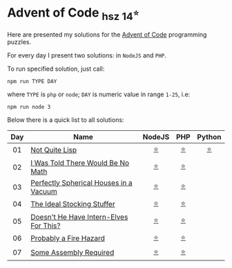 Advent of Code  <sub>hsz 14<sup>:star:</sup></sub>
=================================================

Here are presented my solutions for the [Advent of Code](http://adventofcode.com) programming puzzles.

For every day I present two solutions: in `NodeJS` and `PHP`.

To run specified solution, just call:

    npm run TYPE DAY
    
where `TYPE` is `php` or `node`; `DAY` is numeric value in range `1-25`, i.e:

    npm run node 3


Below there is a quick list to all solutions:

 
| Day | Name                                        | NodeJS                     | PHP                         | Python                        |
|:---:| ------------------------------------------- |:--------------------------:|:---------------------------:|:-----------------------------:|
| 01  | [Not Quite Lisp][1]                         | [:star:](./day01/index.js) | [:star:](./day01/index.php) | [:star:](./day01/__init__.py) |
| 02  | [I Was Told There Would Be No Math][2]      | [:star:](./day02/index.js) | [:star:](./day02/index.php) | |
| 03  | [Perfectly Spherical Houses in a Vacuum][3] | [:star:](./day03/index.js) | [:star:](./day03/index.php) | |
| 04  | [The Ideal Stocking Stuffer][4]             | [:star:](./day04/index.js) | [:star:](./day04/index.php) | |
| 05  | [Doesn't He Have Intern-Elves For This?][5] | [:star:](./day05/index.js) | [:star:](./day05/index.php) | |
| 06  | [Probably a Fire Hazard][6]                 | [:star:](./day06/index.js) | [:star:](./day06/index.php) | |
| 07  | [Some Assembly Required][7]                 | [:star:](./day07/index.js) | [:star:](./day07/index.php) | |

[1]: http://adventofcode.com/day/1
[2]: http://adventofcode.com/day/2
[3]: http://adventofcode.com/day/3
[4]: http://adventofcode.com/day/4
[5]: http://adventofcode.com/day/5
[6]: http://adventofcode.com/day/6
[7]: http://adventofcode.com/day/7
